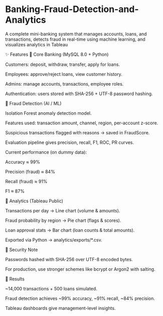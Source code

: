 # Banking-Fraud-Detection-and-Analytics
A complete mini-banking system that manages accounts, loans, and transactions, detects fraud in real-time using machine learning, and visualizes analytics in Tableau

✨ Features 🔹 Core Banking (MySQL 8.0 + Python)

Customers: deposit, withdraw, transfer, apply for loans.

Employees: approve/reject loans, view customer history.

Admins: manage accounts, transactions, employee roles.

Authentication: users stored with SHA-256 + UTF-8 password hashing.

🔹 Fraud Detection (AI / ML)

Isolation Forest anomaly detection model.

Features used: transaction amount, channel, region, per-account z-score.

Suspicious transactions flagged with reasons → saved in FraudScore.

Evaluation pipeline gives precision, recall, F1, ROC, PR curves.

Current performance (on dummy data):

Accuracy ≈ 99%

Precision (fraud) ≈ 84%

Recall (fraud) ≈ 91%

F1 ≈ 87%

🔹 Analytics (Tableau Public)

Transactions per day → Line chart (volume & amounts).

Fraud probability by region → Pie chart (flags & scores).

Loan approval stats → Bar chart (loan counts & total amounts).

Exported via Python → analytics/exports/*.csv.

🔐 Security Note

Passwords hashed with SHA-256 over UTF-8 encoded bytes.

For production, use stronger schemes like bcrypt or Argon2 with salting.

🚀 Results

~14,000 transactions + 500 loans simulated.

Fraud detection achieves ~99% accuracy, ~91% recall, ~84% precision.

Tableau dashboards give management-level insights.
